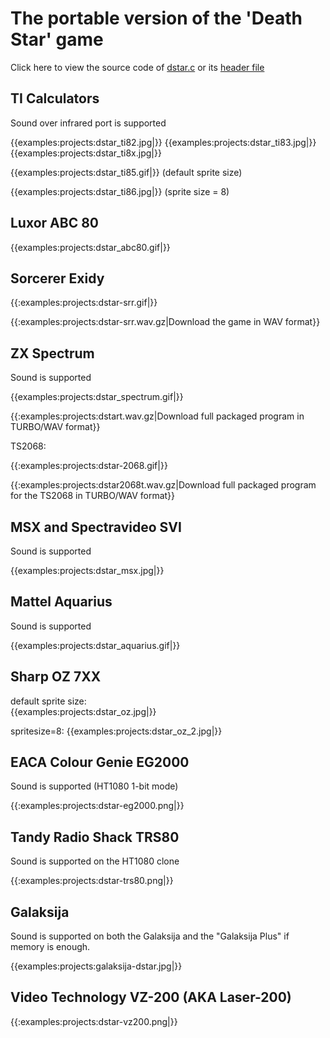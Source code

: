 # The portable version of the 'Death Star' game

Click here to view the source code of [dstar.c](https://raw.githubusercontent.com/z88dk/z88dk/masterexamples/dstar.c) or its [header file](https://raw.githubusercontent.com/z88dk/z88dk/masterexamples/dstar.h)


## TI Calculators

Sound over infrared port is supported

{{examples:projects:dstar_ti82.jpg|}} {{examples:projects:dstar_ti83.jpg|}} {{examples:projects:dstar_ti8x.jpg|}}

{{examples:projects:dstar_ti85.gif|}} (default sprite size)

{{examples:projects:dstar_ti86.jpg|}} (sprite size = 8)


## Luxor ABC 80

{{examples:projects:dstar_abc80.gif|}}

## Sorcerer Exidy

{{:examples:projects:dstar-srr.gif|}}

{{:examples:projects:dstar-srr.wav.gz|Download the game in WAV format}}


## ZX Spectrum

Sound is supported

{{examples:projects:dstar_spectrum.gif|}}


{{:examples:projects:dstart.wav.gz|Download full packaged program in TURBO/WAV format}}



TS2068: 

{{:examples:projects:dstar-2068.gif|}}


{{:examples:projects:dstar2068t.wav.gz|Download full packaged program for the TS2068 in TURBO/WAV format}}

## MSX and Spectravideo SVI

Sound is supported

{{examples:projects:dstar_msx.jpg|}}




## Mattel Aquarius

Sound is supported

{{examples:projects:dstar_aquarius.gif|}}



## Sharp OZ 7XX

default sprite size:  
{{examples:projects:dstar_oz.jpg|}}

spritesize=8:
{{examples:projects:dstar_oz_2.jpg|}}



## EACA Colour Genie EG2000

Sound is supported (HT1080 1-bit mode)

{{:examples:projects:dstar-eg2000.png|}}


## Tandy Radio Shack TRS80

Sound is supported on the HT1080 clone

{{:examples:projects:dstar-trs80.png|}}


## Galaksija

Sound is supported on both the Galaksija and the "Galaksija Plus" if memory is enough.

{{examples:projects:galaksija-dstar.jpg|}}

## Video Technology VZ-200 (AKA Laser-200)

{{:examples:projects:dstar-vz200.png|}}

